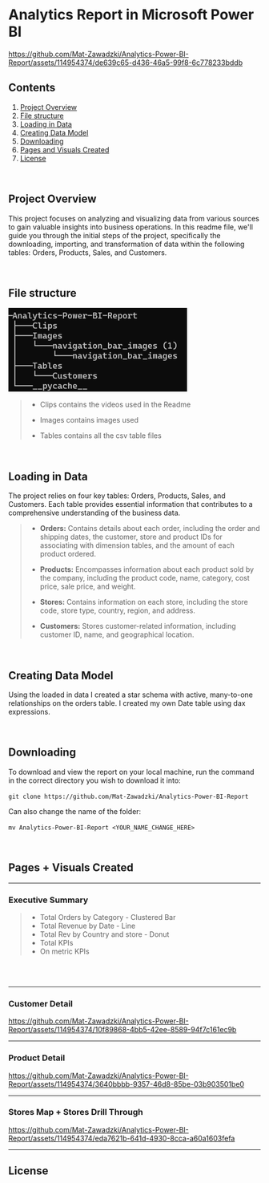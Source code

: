 # Analytics Report in Microsoft Power BI


https://github.com/Mat-Zawadzki/Analytics-Power-BI-Report/assets/114954374/de639c65-d436-46a5-99f8-6c778233bddb


## Contents

1. [Project Overview](#project-overview)
2. [File structure ](#File-structure)
3. [Loading in Data](#Loading-in-data)
4. [Creating Data Model](#Creating-data-model)
5. [Downloading](#Downloading)
6. [Pages and Visuals Created](#Pages-and-visuals-created)
7. [License](#License)

<br>

## Project Overview
This project focuses on analyzing and visualizing data from various sources to gain valuable insights into business operations. In this readme file, we'll guide you through the initial steps of the project, specifically the downloading, importing, and transformation of data within the following tables: Orders, Products, Sales, and Customers.

<br>

## File structure 
![Alt text](https://github.com/Mat-Zawadzki/Analytics-Power-BI-Report/blob/main/Images/tree.png)

> - Clips contains the videos used in the Readme
>
> - Images contains images used 
>
> - Tables contains all the csv table files

<br>

## Loading in Data
The project relies on four key tables: Orders, Products, Sales, and Customers. Each table provides essential information that contributes to a comprehensive understanding of the business data.

> - **Orders:** Contains details about each order, including the order and shipping dates, the customer, store and product IDs for associating with dimension tables, and the amount of each product ordered.
>
> - **Products:** Encompasses information about each product sold by the company, including the product code, name, category, cost price, sale price, and weight.
>
> - **Stores:** Contains information on each store, including the store code, store type, country, region, and address.
>
> - **Customers:** Stores customer-related information, including customer ID, name, and geographical location.

<br>

## Creating Data Model
Using the loaded in data I created a star schema with active, many-to-one relationships on the orders table. I created my own Date table using dax expressions.

<br>

## Downloading
To download and view the report on your local machine, run the command in the correct directory you wish to download it into:

`git clone https://github.com/Mat-Zawadzki/Analytics-Power-BI-Report`

Can also change the name of the folder:

`mv Analytics-Power-BI-Report <YOUR_NAME_CHANGE_HERE>`

<br>

## Pages + Visuals Created

---

### Executive Summary

> - Total Orders by Category - Clustered Bar 
> - Total Revenue by Date - Line 
> - Total Rev by Country and store - Donut
> - Total KPIs
> - On metric KPIs 

<br>
<br>

---

### Customer Detail


https://github.com/Mat-Zawadzki/Analytics-Power-BI-Report/assets/114954374/10f89868-4bb5-42ee-8589-94f7c161ec9b


---

### Product Detail


https://github.com/Mat-Zawadzki/Analytics-Power-BI-Report/assets/114954374/3640bbbb-9357-46d8-85be-03b903501be0


---

### Stores Map + Stores Drill Through



https://github.com/Mat-Zawadzki/Analytics-Power-BI-Report/assets/114954374/eda7621b-641d-4930-8cca-a60a1603fefa



---


## License
